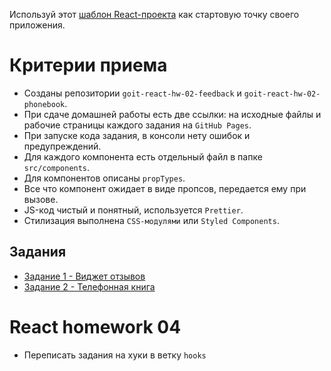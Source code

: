Используй этот
[шаблон React-проекта](https://github.com/goitacademy/react-homework-template#readme)
как стартовую точку своего приложения.

# Критерии приема

- Созданы репозитории `goit-react-hw-02-feedback` и
  `goit-react-hw-02-phonebook`.
- При сдаче домашней работы есть две ссылки: на исходные файлы и рабочие
  страницы каждого задания на `GitHub Pages`.
- При запуске кода задания, в консоли нету ошибок и предупреждений.
- Для каждого компонента есть отдельный файл в папке `src/components`.
- Для компонентов описаны `propTypes`.
- Все что компонент ожидает в виде пропсов, передается ему при вызове.
- JS-код чистый и понятный, используется `Prettier`.
- Стилизация выполнена `CSS-модулями` или `Styled Components`.

## Задания

- [Задание 1 - Виджет отзывов](./assets/feedback/)
- [Задание 2 - Телефонная книга](./assets/phonebook/)

# React homework 04

- Переписать задания на хуки в ветку `hooks`